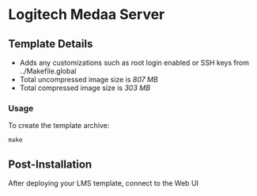 # Logitech Medaa Server

## Template Details

- Adds any customizations such as root login enabled or SSH keys from ../Makefile.global
- Total uncompressed image size is *807 MB*
- Total compressed image size is *303 MB*

### Usage

To create the template archive:

```make```

## Post-Installation

After deploying your LMS template, connect to the Web UI
